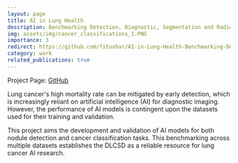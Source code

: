 ```yaml
---
layout: page
title: AI in Lung Health
description: Benchmarking Detection, Diagnostic, Segmentation and Radiomics-based analysis
img: assets/img/cancer_classifications_1.PNG
importance: 3
redirect: https://github.com/fitushar/AI-in-Lung-Health-Benchmarking-Detection-and-Diagnostic-Models-Across-Multiple-CT-Scan-Datasets
category: work
related_publications: true
---
```

Project Page: [GitHub](https://github.com/fitushar/AI-in-Lung-Health-Benchmarking-Detection-and-Diagnostic-Models-Across-Multiple-CT-Scan-Datasets)

Lung cancer's high mortality rate can be mitigated by early detection, which is increasingly reliant on artificial intelligence (AI) for diagnostic imaging. However, the performance of AI models is contingent upon the datasets used for their training and validation.

This project aims the development and validation of AI models for both nodule detection and cancer classification tasks. This benchmarking across multiple datasets establishes the DLCSD as a reliable resource for lung cancer AI research.




